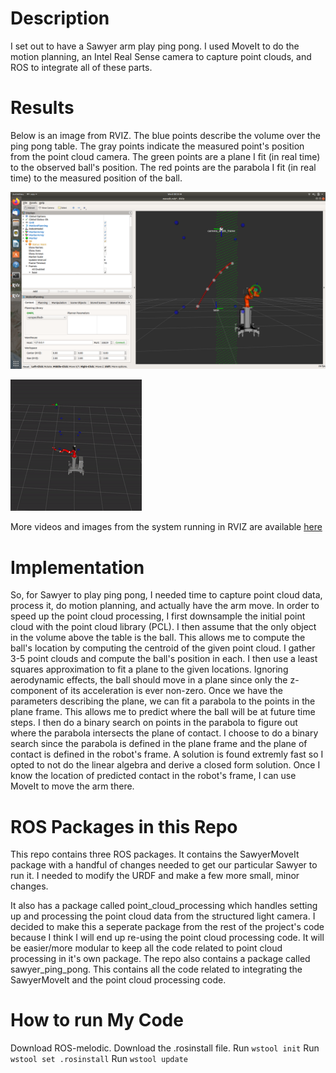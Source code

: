 # Description
I set out to have a Sawyer arm play ping pong. I used MoveIt to do the motion planning, an Intel Real Sense camera to capture point clouds, and ROS to integrate all of these parts. 

# Results
Below is an image from RVIZ. The blue points describe the volume over the ping pong table. The gray points indicate the measured point's position from the point cloud camera. The green points are a plane I fit (in real time) to the observed ball's position. The red points are the parabola I fit (in real time) to the measured position of the ball.   

   
![Real Time Object Tracking]( https://github.com/PeterJochem/Sawyer_Ping_Pong/blob/master/images/trajectory_1.png "Logo Title Text 1")

![Real Time Object Tracking]( https://github.com/PeterJochem/Sawyer_Ping_Pong/blob/master/images/trajectory.gif "Logo Title Text 1")

More videos and images from the system running in RVIZ are available [here](https://github.com/PeterJochem/Sawyer_Ping_Pong/tree/master/images)

# Implementation
So, for Sawyer to play ping pong, I needed time to capture point cloud data, process it, do motion planning, and actually have the arm move. In order to speed up the point cloud processing, I first downsample the initial point cloud with the point cloud library (PCL). I then assume that the only object in the volume above the table is the ball. This allows me to compute the ball's location by computing the centroid of the given point cloud. I gather 3-5 point clouds and compute the ball's position in each. I then use a least squares approximation to fit a plane to the given locations. Ignoring aerodynamic effects, the ball should move in a plane since only the z-component of its acceleration is ever non-zero. Once we have the parameters describing the plane, we can fit a parabola to the points in the plane frame. This allows me to predict where the ball will be at future time steps. I then do a binary search on points in the parabola to figure out where the parabola intersects the plane of contact. I choose to do a binary search since the parabola is defined in the plane frame and the plane of contact is defined in the robot's frame. A solution is found extremly fast so I opted to not do the linear algebra and derive a closed form solution. Once I know the location of predicted contact in the robot's frame, I can use MoveIt to move the arm there.         


# ROS Packages in this Repo
This repo contains three ROS packages. It contains the SawyerMoveIt package with a handful of changes needed to get our particular Sawyer to run it. I needed to modify the URDF and make a few more small, minor changes. 

It also has a package called point_cloud_processing which handles setting up and processing the point cloud data from the structured light camera. I decided to make this a seperate package from the rest of the project's code because I think I will end up re-using the point cloud processing code. It will be easier/more modular to keep all the code related to point cloud processing in it's own package. The repo also contains a package called sawyer_ping_pong. This contains all the code related to integrating the SawyerMoveIt and the point cloud processing code.     

# How to run My Code
Download ROS-melodic. Download the .rosinstall file. 
Run ```wstool init```
Run ```wstool set .rosinstall```
Run ```wstool update```

